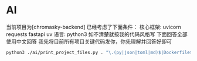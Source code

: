 # AI

当前项目为[chromasky-backend]
已经考虑了下面条件：
核心框架: uvicorn requests fastapi uv 
语言: python3
如不清楚就按我的代码风格写
下面回答全部使用中文回答
我先将目前所有项目关键代码发你，你先理解并回答好即可

```bash
python3 ./ai/print_project_files.py . "\.(py|json|toml|md)$|Dockerfile$" -o ./ai/project_context.txt -e ".venv,.git,dist,build,.vscode,ai,README.md"
```